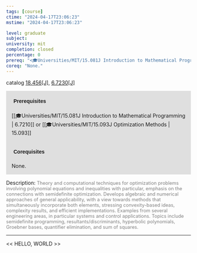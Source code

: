 ```yaml
---
tags: [course]
ctime: "2024-04-17T23:06:23"
mstime: "2024-04-17T23:06:23"

level: graduate
subject: 
university: mit
completion: closed
percentage: 0
prereq: "<🎓Universities/MIT/15.081J Introduction to Mathematical Programming> or <🎓Universities/MIT/15.093J Optimization Methods>"
coreq: "None."
---
```


catalog [18.456[J]](http://student.mit.edu/catalog/m18a.html#18.456), [6.7230[J]](http://student.mit.edu/catalog/m6c.html#6.7230)

<span style="display: block; padding: 15px; background-color: rgb(100, 100, 100, 0.2);"><font id="m_prereq1756_0" style="display: block; font-family: Arial, sans-serif; font-weight: bold; padding: 5px">Prerequisites</font><br><span id="prereq1756_0">[[🎓Universities/MIT/15.081J Introduction to Mathematical Programming | 6.7210]] or [[🎓Universities/MIT/15.093J Optimization Methods | 15.093]]</span></span>
<span style="display: block; padding: 15px; background-color: rgb(100, 100, 100, 0.2);"><font id="m_coreq1756_0" style="display: block; font-family: Arial, sans-serif; font-weight: bold; padding: 5px">Corequisites</font><br><span id="coreq1756_0">None.</span></span>

<font style="">Description:</font>
<font style="color: grey; font-size: 0.8rem;">Theory and computational techniques for optimization problems involving polynomial equations and inequalities with particular, emphasis on the connections with semidefinite optimization. Develops algebraic and numerical approaches of general applicability, with a view towards methods that simultaneously incorporate both elements, stressing convexity-based ideas, complexity results, and efficient implementations. Examples from several engineering areas, in particular systems and control applications. Topics include semidefinite programming, resultants/discriminants, hyperbolic polynomials, Groebner bases, quantifier elimination, and sum of squares.</font>



---

<< HELLO, WORLD >>
